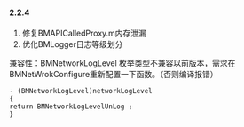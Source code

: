 #### 2.2.4
1. 修复BMAPICalledProxy.m内存泄漏
2. 优化BMLogger日志等级划分

兼容性：BMNetworkLogLevel 枚举类型不兼容以前版本，需求在BMNetWrokConfigure重新配置一下函数。（否则编译报错）

```
- (BMNetworkLogLevel)networkLogLevel
{
return BMNetworkLogLevelUnLog ;
}


```
